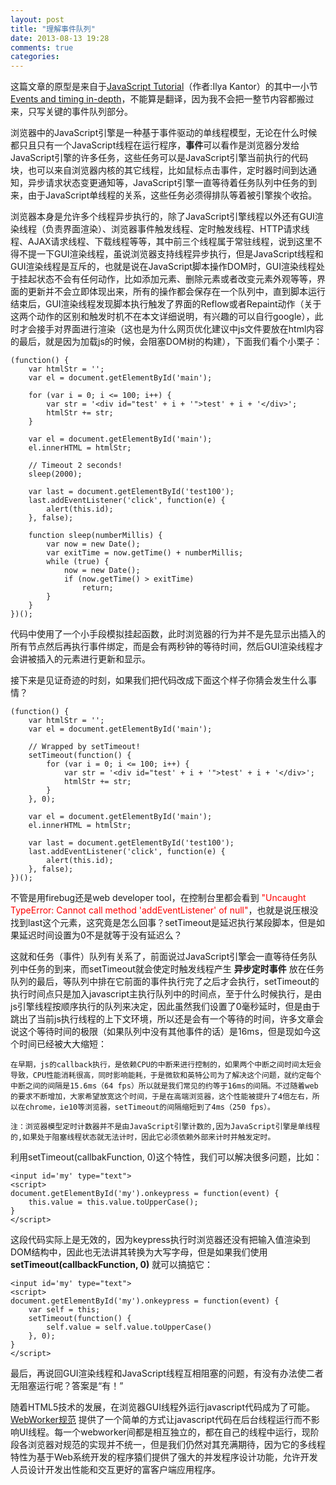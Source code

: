 ```yaml
---
layout: post
title: "理解事件队列"
date: 2013-08-13 19:28
comments: true
categories: 
---
```


这篇文章的原型是来自于[JavaScript Tutorial](http://javascript.info/)（作者:Ilya Kantor）的其中一小节[Events and timing in-depth](http://javascript.info/tutorial/events-and-timing-depth)，不能算是翻译，因为我不会把一整节内容都搬过来，只写关键的事件队列部分。

浏览器中的JavaScript引擎是一种基于事件驱动的单线程模型，无论在什么时候都只且只有一个JavaScript线程在运行程序，**事件**可以看作是浏览器分发给JavaScript引擎的许多任务，这些任务可以是JavaScript引擎当前执行的代码块，也可以来自浏览器内核的其它线程，比如鼠标点击事件，定时器时间到达通知，异步请求状态变更通知等，JavaScript引擎一直等待着任务队列中任务的到来，由于JavaScript单线程的关系，这些任务必须得排队等着被引擎挨个收拾。

<!--more-->

浏览器本身是允许多个线程异步执行的，除了JavaScript引擎线程以外还有GUI渲染线程（负责界面渲染）、浏览器事件触发线程、定时触发线程、HTTP请求线程、AJAX请求线程、下载线程等等，其中前三个线程属于常驻线程，说到这里不得不提一下GUI渲染线程，虽说浏览器支持线程异步执行，但是JavaScript线程和GUI渲染线程是互斥的，也就是说在JavaScript脚本操作DOM时，GUI渲染线程处于挂起状态不会有任何动作，比如添加元素、删除元素或者改变元素外观等等，界面的更新并不会立即体现出来，所有的操作都会保存在一个队列中，直到脚本运行结束后，GUI渲染线程发现脚本执行触发了界面的Reflow或者Repaint动作（关于这两个动作的区别和触发时机不在本文详细说明，有兴趣的可以自行google），此时才会接手对界面进行渲染（这也是为什么网页优化建议中js文件要放在html内容的最后，就是因为加载js的时候，会阻塞DOM树的构建），下面我们看个小栗子：

	(function() {
    	var htmlStr = '';
    	var el = document.getElementById('main');
    
        for (var i = 0; i <= 100; i++) {
            var str = '<div id="test' + i + '">test' + i + '</div>';
            htmlStr += str;
        }

    	var el = document.getElementById('main');
    	el.innerHTML = htmlStr;
    	
    	// Timeout 2 seconds!
    	sleep(2000);

    	var last = document.getElementById('test100');
    	last.addEventListener('click', function(e) {
        	alert(this.id);
    	}, false);

    	function sleep(numberMillis) {
        	var now = new Date();
        	var exitTime = now.getTime() + numberMillis;
        	while (true) {
            	now = new Date();
            	if (now.getTime() > exitTime)
                	return;
        	}
    	}
	})();
	
代码中使用了一个小手段模拟挂起函数，此时浏览器的行为并不是先显示出插入的所有节点然后再执行事件绑定，而是会有两秒钟的等待时间，然后GUI渲染线程才会讲被插入的元素进行更新和显示。

接下来是见证奇迹的时刻，如果我们把代码改成下面这个样子你猜会发生什么事情？

	(function() {
    	var htmlStr = '';
    	var el = document.getElementById('main');
    	
    	// Wrapped by setTimeout!
    	setTimeout(function() {
        	for (var i = 0; i <= 100; i++) {
            	var str = '<div id="test' + i + '">test' + i + '</div>';
            	htmlStr += str;
        	}
        }, 0);

    	var el = document.getElementById('main');
    	el.innerHTML = htmlStr;
    	    	
    	var last = document.getElementById('test100');
    	last.addEventListener('click', function(e) {
        	alert(this.id);
    	}, false);		
	})();
	
不管是用firebug还是web developer tool，在控制台里都会看到 <span style="color:red">"Uncaught TypeError: Cannot call method 'addEventListener' of null"</span>，也就是说压根没找到last这个元素，这究竟是怎么回事？setTimeout是延迟执行某段脚本，但是如果延迟时间设置为0不是就等于没有延迟么？

这就和任务（事件）队列有关系了，前面说过JavaScript引擎会一直等待任务队列中任务的到来，而setTimeout就会使定时触发线程产生 **异步定时事件** 放在任务队列的最后，等队列中排在它前面的事件执行完了之后才会执行，setTimeout的执行时间点只是加入javascript主执行队列中的时间点，至于什么时候执行，是由js引擎线程按顺序执行的队列来决定，因此虽然我们设置了0毫秒延时，但是由于跳出了当前js执行线程的上下文环境，所以还是会有一个等待的时间，许多文章会说这个等待时间的极限（如果队列中没有其他事件的话）是16ms，但是现如今这个时间已经被大大缩短：

	在早期，js的callback执行，是依赖CPU的中断来进行控制的，如果两个中断之间时间太短会导致，CPU性能消耗很高，同时影响能耗，于是微软和英特公司为了解决这个问题，就约定每个中断之间的间隔是15.6ms（64 fps）所以就是我们常见的约等于16ms的间隔。不过随着web的要求不断增加，大家希望放宽这个时间，于是在高端浏览器，这个性能被提升了4倍左右，所以在chrome，ie10等浏览器，setTimeout的间隔缩短到了4ms（250 fps）。

	注：浏览器模型定时计数器并不是由JavaScript引擎计数的,因为JavaScript引擎是单线程的,如果处于阻塞线程状态就无法计时，因此它必须依赖外部来计时并触发定时。
	
利用setTimeout(callbakFunction, 0)这个特性，我们可以解决很多问题，比如：

	<input id='my' type="text">
	<script>
	document.getElementById('my').onkeypress = function(event) {
		this.value = this.value.toUpperCase();
	}
	</script>
	
这段代码实际上是无效的，因为keypress执行时浏览器还没有把输入值渲染到DOM结构中，因此也无法讲其转换为大写字母，但是如果我们使用 **setTimeout(callbackFunction, 0)** 就可以搞掂它：

	<input id='my' type="text">
	<script>
	document.getElementById('my').onkeypress = function(event) {
		var self = this;
  		setTimeout(function() {
    		self.value = self.value.toUpperCase()
  		}, 0);
	}
	</script>
	
最后，再说回GUI渲染线程和JavaScript线程互相阻塞的问题，有没有办法使二者无阻塞运行呢？答案是“有！”

随着HTML5技术的发展，在浏览器GUI线程外运行javascript代码成为了可能。[WebWorker规范](http://www.whatwg.org/specs/web-apps/current-work/multipage/workers.html) 提供了一个简单的方式让javascript代码在后台线程运行而不影响UI线程。每一个webworker间都是相互独立的，都在自己的线程中运行，现阶段各浏览器对规范的实现并不统一，但是我们仍然对其充满期待，因为它的多线程特性为基于Web系统开发的程序猿们提供了强大的并发程序设计功能，允许开发人员设计开发出性能和交互更好的富客户端应用程序。



	


